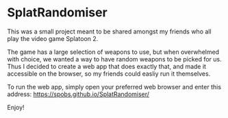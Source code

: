 # SplatRandomiser
This was a small project meant to be shared amongst my friends who all play the video game Splatoon 2.

The game has a large selection of weapons to use, but when overwhelmed with choice, we wanted a way to have random weapons to be picked for us. Thus I decided to create a web app that does exactly that, and made it accessible on the browser, so my friends could easliy run it themselves.

To run the web app, simply open your preferred web browser and enter this address: https://spobs.github.io/SplatRandomiser/

Enjoy!
